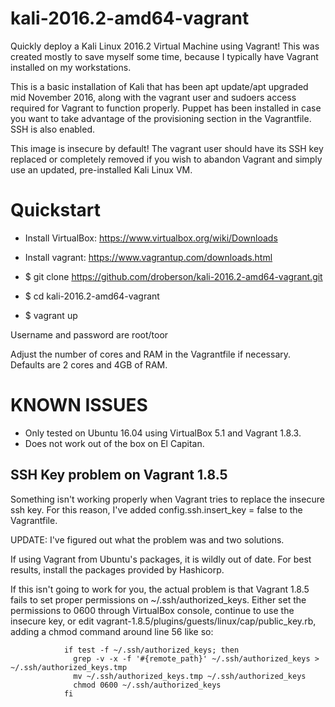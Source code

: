 # kali-2016.2-amd64-vagrant

Quickly deploy a Kali Linux 2016.2 Virtual Machine using Vagrant! This
was created mostly to save myself some time, because I typically have
Vagrant installed on my workstations.

This is a basic installation of Kali that has been apt update/apt
upgraded mid November 2016, along with the vagrant user and sudoers
access required for Vagrant to function properly. Puppet has been
installed in case you want to take advantage of the provisioning
section in the Vagrantfile. SSH is also enabled.

This image is insecure by default! The vagrant user should have its
SSH key replaced or completely removed if you wish to abandon Vagrant
and simply use an updated, pre-installed Kali Linux VM.

# Quickstart
- Install VirtualBox: https://www.virtualbox.org/wiki/Downloads

- Install vagrant: https://www.vagrantup.com/downloads.html

- $ git clone https://github.com/droberson/kali-2016.2-amd64-vagrant.git

- $ cd kali-2016.2-amd64-vagrant

- $ vagrant up

Username and password are root/toor

Adjust the number of cores and RAM in the Vagrantfile if
necessary. Defaults are 2 cores and 4GB of RAM.

# KNOWN ISSUES
- Only tested on Ubuntu 16.04 using VirtualBox 5.1 and Vagrant 1.8.3.
- Does not work out of the box on El Capitan.
## SSH Key problem on Vagrant 1.8.5

Something isn't working properly when Vagrant tries to replace the
insecure ssh key. For this reason, I've added config.ssh.insert_key =
false to the Vagrantfile.

UPDATE: I've figured out what the problem was and two solutions.

If using Vagrant from Ubuntu's packages, it is wildly out of date. For
best results, install the packages provided by Hashicorp.

If this isn't going to work for you, the actual problem is that
Vagrant 1.8.5 fails to set proper permissions on
~/.ssh/authorized_keys. Either set the permissions to 0600 through
VirtualBox console, continue to use the insecure key, or edit
vagrant-1.8.5/plugins/guests/linux/cap/public_key.rb, adding a chmod
command around line 56 like so:
```
            if test -f ~/.ssh/authorized_keys; then
              grep -v -x -f '#{remote_path}' ~/.ssh/authorized_keys > ~/.ssh/authorized_keys.tmp
              mv ~/.ssh/authorized_keys.tmp ~/.ssh/authorized_keys
              chmod 0600 ~/.ssh/authorized_keys
            fi
```
